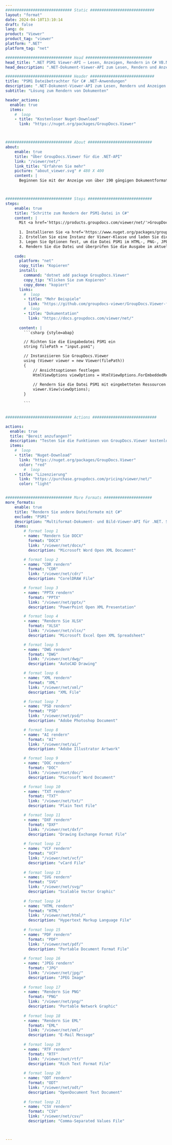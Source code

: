```yaml
---
############################# Static ############################
layout: "format"
date: 2024-04-10T13:10:14
draft: false
lang: de
product: "Viewer"
product_tag: "viewer"
platform: ".NET"
platform_tag: "net"

############################# Head #############################
head_title: ".NET PSM1 Viewer-API – Lesen, Anzeigen, Rendern in C# VB.NET"
head_description: ".NET-Dokument-Viewer-API zum Lesen, Rendern und Anzeigen von PSM1 in allen Arten von C#-, ASP.NET-, VB.NET- und .NET Core-Anwendungen."

############################# Header ############################
title: "PSM1 Dateibetrachter für C# .NET-Anwendungen" 
description: ".NET-Dokument-Viewer-API zum Lesen, Rendern und Anzeigen von PSM1-Dateien in allen Arten von C#-, ASP.NET-, VB.NET- und .NET Core-Anwendungen. Zeigen Sie die gerenderten Dateien mit echter Formatierung und echtem Layout in HTML5, PDF oder als Bild an, indem Sie ein paar Codezeilen verwenden." 
subtitle: "Lösung zum Rendern von Dokumenten" 

header_actions:
  enable: true
  items:
    #  loop
    - title: "Kostenloser Nuget-Download"
      link: "https://nuget.org/packages/GroupDocs.Viewer"



############################# About ############################
about:
    enable: true
    title: "Über GroupDocs.Viewer für die .NET-API"
    link: "/viewer/net/"
    link_title: "Erfahren Sie mehr"
    picture: "about_viewer.svg" # 480 X 400
    content: |
      Beginnen Sie mit der Anzeige von über 190 gängigen Dokumentformaten in Ihren .NET-Anwendungen mit GroupDocs.Viewer für .NET-APIs, indem Sie ein paar Codezeilen hinzufügen. Entwickler können problemlos PDF-, Textverarbeitungs-, Excel-Tabellen-, Präsentations-, Visio-, Projekt-, Outlook- und viele andere gängige Dokumentformate im HTML5-, Bild- oder PDF-Modus anzeigen. Die Dokumentwiedergabe ist schnell, identisch mit der Originalquelldatei und erfordert keine Installation zusätzlicher Software oder anderer externer Bibliotheken.



############################# Steps ############################
steps:
    enable: true
    title: "Schritte zum Rendern der PSM1-Datei in C#" 
    content: |
      Mit <a href='https://products.groupdocs.com/viewer/net/'>GroupDocs.Viewer</a> können Sie PSM1 in wenigen Schritten in HTML, JPEG, PNG oder PDF rendern.
      
      1. Installieren Sie <a href='https://www.nuget.org/packages/groupdocs.viewer'>GroupDocs.Viewer für .NET</a> mit Ihrem bevorzugten Paketmanager. 
      2. Erstellen Sie eine Instanz der Viewer-Klasse und laden Sie die Datei PSM1 mit dem vollständigen Pfad.  
      3. Legen Sie Optionen fest, um die Datei PSM1 im HTML-, PNG-, JPEG- oder PDF-Format zu rendern. 
      4. Rendern Sie die Datei und überprüfen Sie die Ausgabe im aktuellen Verzeichnis. 
   
    code:
      platform: "net"
      copy_title: "Kopieren"
      install:
        command: "dotnet add package GroupDocs.Viewer"
        copy_tip: "Klicken Sie zum Kopieren"
        copy_done: "kopiert"
      links:
        #  loop
        - title: "Mehr Beispiele"
          link: "https://github.com/groupdocs-viewer/GroupDocs.Viewer-for-.NET"
        #  loop
        - title: "Dokumentation"
          link: "https://docs.groupdocs.com/viewer/net/"
          
      content: |
        ```csharp {style=abap}

        // Richten Sie die Eingabedatei PSM1 ein
        string filePath = "input.psm1";

        // Instanziieren Sie GroupDocs.Viewer
        using (Viewer viewer = new Viewer(filePath))
        {
            // Ansichtsoptionen festlegen
            HtmlViewOptions viewOptions = HtmlViewOptions.ForEmbeddedResources();
                
            // Rendern Sie die Datei PSM1 mit eingebetteten Ressourcen in HTML
            viewer.View(viewOptions);
        }

        ```            


############################# Actions ############################

actions:
  enable: true
  title: "Bereit anzufangen?"
  description: "Testen Sie die Funktionen von GroupDocs.Viewer kostenlos oder fordern Sie eine Lizenz an"
  items:
    #  loop
    - title: "Nuget-Download"
      link: "https://nuget.org/packages/GroupDocs.Viewer"
      color: "red"
        #  loop
    - title: "Lizenzierung"
      link: "https://purchase.groupdocs.com/pricing/viewer/net/"
      color: "light"


############################# More Formats #####################
more_formats:
    enable: true
    title: "Rendern Sie andere Dateiformate mit C#"
    exclude: "PSM1"
    description: "Multiformat-Dokument- und Bild-Viewer-API für .NET. Sehen Sie sich unten einige der beliebtesten Dateiformate ohne externe Viewer an."
    items: 
        # format loop 1
        - name: "Rendern Sie DOCX"
          format: "DOCX"
          link: "/viewer/net/docx/"
          description: "Microsoft Word Open XML Document" 

        # format loop 2
        - name: "CDR rendern" 
          format: "CDR"
          link: "/viewer/net/cdr/"
          description: "CorelDRAW File" 

        # format loop 3
        - name: "PPTX rendern"
          format: "PPTX"
          link: "/viewer/net/pptx/"
          description: "PowerPoint Open XML Presentation" 

        # format loop 4
        - name: "Rendern Sie XLSX"
          format: "XLSX"
          link: "/viewer/net/xlsx/"
          description: "Microsoft Excel Open XML Spreadsheet" 

        # format loop 5
        - name: "DWG rendern"
          format: "DWG"
          link: "/viewer/net/dwg/"
          description: "AutoCAD Drawing"

        # format loop 6
        - name: "XML rendern"
          format: "XML"
          link: "/viewer/net/xml/"
          description: "XML File"

        # format loop 7
        - name: "PSD rendern"
          format: "PSD"
          link: "/viewer/net/psd/"
          description: "Adobe Photoshop Document"

        # format loop 8
        - name: "AI rendern"
          format: "AI"
          link: "/viewer/net/ai/"
          description: "Adobe Illustrator Artwork"

        # format loop 9
        - name: "DOC rendern"
          format: "DOC"
          link: "/viewer/net/doc/"
          description: "Microsoft Word Document" 

        # format loop 10
        - name: "TXT rendern" 
          format: "TXT"
          link: "/viewer/net/txt/"
          description: "Plain Text File" 

        # format loop 11
        - name: "DXF rendern" 
          format: "DXF"
          link: "/viewer/net/dxf/"
          description: "Drawing Exchange Format File"  
          
        # format loop 12
        - name: "VCF rendern"
          format: "VCF"
          link: "/viewer/net/vcf/"
          description: "vCard File"  
              
        # format loop 13
        - name: "SVG rendern"
          format: "SVG"
          link: "/viewer/net/svg/"
          description: "Scalable Vector Graphic" 
          
        # format loop 14
        - name: "HTML rendern"
          format: "HTML"
          link: "/viewer/net/html/"
          description: "Hypertext Markup Language File" 
          
        # format loop 15
        - name: "PDF rendern"
          format: "PDF"
          link: "/viewer/net/pdf/"
          description: "Portable Document Format File"
          
        # format loop 16
        - name: "JPEG rendern"
          format: "JPG"
          link: "/viewer/net/jpg/"
          description: "JPEG Image"
          
        # format loop 17
        - name: "Rendern Sie PNG"
          format: "PNG"
          link: "/viewer/net/png/"
          description: "Portable Network Graphic" 
          
        # format loop 18
        - name: "Rendern Sie EML"
          format: "EML"
          link: "/viewer/net/eml/"
          description: "E-Mail Message" 
          
        # format loop 19
        - name: "RTF rendern"
          format: "RTF"
          link: "/viewer/net/rtf/"
          description: "Rich Text Format File" 
          
        # format loop 20
        - name: "ODT rendern"
          format: "ODT"
          link: "/viewer/net/odt/"
          description: "OpenDocument Text Document" 
          
        # format loop 21
        - name: "CSV rendern"
          format: "CSV"
          link: "/viewer/net/csv/"
          description: "Comma-Separated Values File" 



---
```

